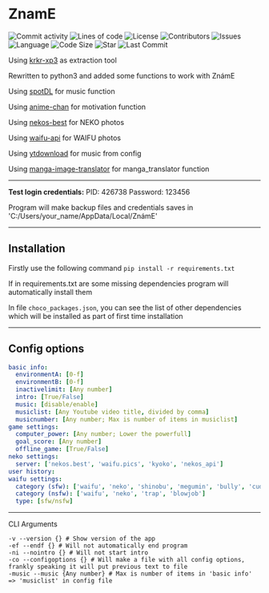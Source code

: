 # **ZnamE**

![Commit activity](https://img.shields.io/github/commit-activity/m/GrenManSK/ZnamE)
![Lines of code](https://img.shields.io/tokei/lines/github/GrenManSK/ZnamE?label=lines%20of%20code)
![License](https://img.shields.io/github/license/GrenManSK/ZnamE)
![Contributors](https://img.shields.io/github/contributors/GrenManSK/ZnamE)
![Issues](https://img.shields.io/github/issues/GrenManSK/ZnamE)
![Language](https://img.shields.io/github/languages/top/GrenManSK/ZnamE)
![Code Size](https://img.shields.io/github/languages/code-size/GrenManSK/ZnamE)
![Star](https://img.shields.io/github/stars/GrenManSK/ZnamE?style=social)
![Last Commit](https://img.shields.io/github/last-commit/GrenManSK/ZnamE)

Using [krkr-xp3](https://github.com/awaken1ng/krkr-xp3) as extraction tool

Rewritten to python3 and added some functions to work with ZnámE

Using [spotDL](https://github.com/spotDL/spotify-downloader) for music function

Using [anime-chan](https://github.com/RocktimSaikia/anime-chan) for motivation function

Using [nekos-best](https://github.com/nekos-best) for NEKO photos

Using [waifu-api](https://github.com/Waifu-pics/waifu-api) for WAIFU photos

Using [ytdownload](https://github.com/KalebSchmidlkofer/ytdownload) for music from config

Using [manga-image-translator](https://github.com/zyddnys/manga-image-translator) for manga_translator function

---

**Test login credentials:**
PID: 426738
Password: 123456

Program will make backup files and credentials saves in 'C:/Users/your_name/AppData/Local/ZnámE'

---

## Installation

Firstly use the following command `pip install -r requirements.txt`

If in requirements.txt are some missing dependencies program will automatically install them

In file `choco_packages.json`, you can see the list of other dependencies which will be installed as part of first time installation

---

## **Config options**

```yaml
basic info:
  environmentA: [0-f]
  environmentB: [0-f]
  inactivelimit: [Any number]
  intro: [True/False]
  music: [disable/enable]
  musiclist: [Any Youtube video title, divided by comma]
  musicnumber: [Any number; Max is number of items in musiclist]
game settings:
  computer_power: [Any number; Lower the powerfull]
  goal_score: [Any number]
  offline_game: [True/False]
neko settings:
  server: ['nekos.best', 'waifu.pics', 'kyoko', 'nekos_api']
user history:
waifu settings:
  category (sfw): ['waifu', 'neko', 'shinobu', 'megumin', 'bully', 'cuddle', 'cry', 'hug', 'awoo', 'kiss', 'lick', 'pat', 'smug', 'bonk', 'yeet', 'blush', 'smile', 'wave', 'highfive', 'handhold', 'nom', 'bite', 'glomp', 'slap', 'kill', 'kick', 'happy', 'wink', 'poke', 'dance', 'cringe']
  category (nsfw): ['waifu', 'neko', 'trap', 'blowjob']
  type: [sfw/nsfw]
```

---

CLI Arguments

```plain
-v --version {} # Show version of the app
-ef --endf {} # Will not automatically end program
-ni --nointro {} # Will not start intro
-co --configoptions {} # Will make a file with all config options, frankly speaking it will put previous text to file
-music --music {Any number} # Max is number of items in 'basic info' => 'musiclist' in config file
```
